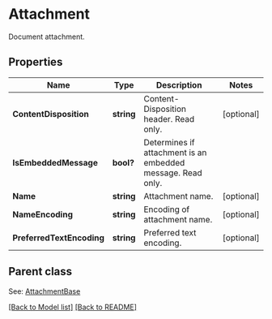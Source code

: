 # Attachment
Document attachment.             

## Properties
Name | Type | Description | Notes
------------ | ------------- | ------------- | -------------
**ContentDisposition** | **string** | Content-Disposition header. Read only.              | [optional] 
**IsEmbeddedMessage** | **bool?** | Determines if attachment is an embedded message. Read only.              | 
**Name** | **string** | Attachment name.              | [optional] 
**NameEncoding** | **string** | Encoding of attachment name.              | [optional] 
**PreferredTextEncoding** | **string** | Preferred text encoding.              | [optional] 

## Parent class

See: [AttachmentBase](AttachmentBase.md)

[[Back to Model list]](Models.md) [[Back to README]](README.md)

